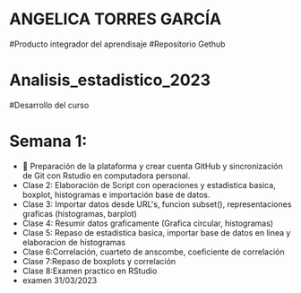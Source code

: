 # ANGELICA TORRES GARCÍA
#Producto integrador del aprendisaje 
#Repositorio Gethub
# Analisis_estadistico_2023
#Desarrollo del curso


# Semana 1: 
+ 📍 Preparación de la plataforma y crear cuenta GitHub y  sincronización de Git con Rstudio en  computadora personal.
+ Clase 2: Elaboración de Script con operaciones y estadistica basica, boxplot, histogramas e importación base de datos.
+ Clase 3: Importar datos desde URL's, funcion subset(), representaciones graficas (histogramas, barplot)
+ Clase 4: Resumir datos graficamente (Grafica circular, histogramas) 
+ Clase 5: Repaso de estadistica basica, importar base de datos en linea y elaboracion de histogramas
+ Clase 6:Correlación, cuarteto de anscombe, coeficiente de correlación
+ Clase 7:Repaso de boxplots y correlación
+ Clase 8:Examen practico en RStudio
+ examen 31/03/2023
